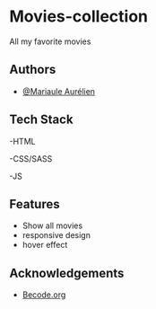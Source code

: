
# Movies-collection
All my favorite movies 


## Authors

- [@Mariaule Aurélien](https://www.github.com/A-Mariaule)



## Tech Stack

-HTML

-CSS/SASS

-JS


## Features

- Show all movies
- responsive design
- hover effect

## Acknowledgements

 - [Becode.org](https://github.com/becodeorg)
